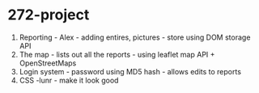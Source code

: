 # 272-project

1. Reporting - Alex - adding entires, pictures - store using DOM storage API
2. The map - lists out all the reports - using leaflet map API + OpenStreetMaps
3. Login system - password using MD5 hash - allows edits to reports
4. CSS -lunr - make it look good
